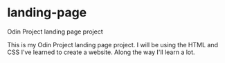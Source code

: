 # landing-page
Odin Project landing page project


This is my Odin Project landing page project.  I will be using the HTML and CSS I've learned to create a website.  Along the way I'll learn a lot.